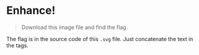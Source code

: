 # Enhance!

> Download this image file and find the flag.

The flag is in the source code of this `.svg` file. Just concatenate the text in the tags.

